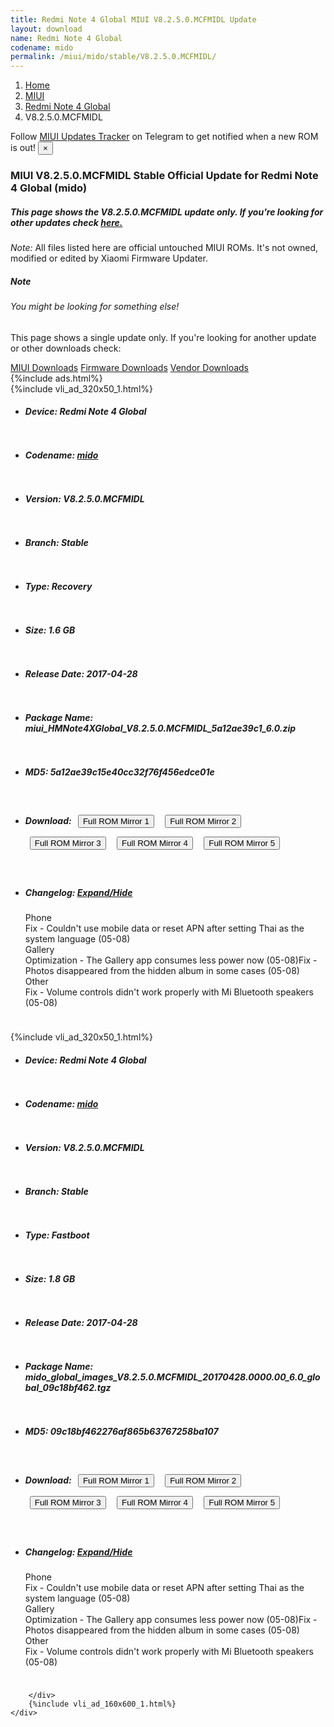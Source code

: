 ```yaml
---
title: Redmi Note 4 Global MIUI V8.2.5.0.MCFMIDL Update
layout: download
name: Redmi Note 4 Global
codename: mido
permalink: /miui/mido/stable/V8.2.5.0.MCFMIDL/
---
```

<nav aria-label="breadcrumb">
    <ol class="breadcrumb">
        <li class="breadcrumb-item"><a href="/">Home</a></li>
        <li class="breadcrumb-item"><a href="/miui/">MIUI</a></li>
        <li class="breadcrumb-item"><a href="/miui/mido/">Redmi Note 4 Global</a></li>
        <li class="breadcrumb-item active" aria-current="page">V8.2.5.0.MCFMIDL</li>
    </ol>
</nav>
<div class="alert alert-primary alert-dismissible fade show" role="alert">
    Follow <a href="https://t.me/MIUIUpdatesTracker" class="alert-link">MIUI Updates Tracker</a> on Telegram to get
    notified when a new ROM is out!
    <button type="button" class="close" data-dismiss="alert" aria-label="Close">
        <span aria-hidden="true">&times;</span>
    </button>
</div>
<div class="col-12 mx-auto">
    <h3 class="title bg-light p-2 rounded">MIUI V8.2.5.0.MCFMIDL Stable Official Update for Redmi Note 4 Global (mido)</h3>
    <h5>This page shows the V8.2.5.0.MCFMIDL update only. If you're looking for other updates check
        <a href="/miui/mido/">here.</a></h5>
    <p><i>Note: </i>All files listed here are official untouched MIUI ROMs.
        It's not owned, modified or edited by Xiaomi Firmware Updater.</p>
    <div class="card">
        <div class="card-body">
            <h5 class="card-title">Note</h5>
            <h6 class="card-subtitle mb-2 text-muted">You might be looking for something else!</h6>
            <p class="card-text">This page shows a single update only.
                If you're looking for another update or other downloads check:</p>
            <a href="/miui/" class="card-link">MIUI Downloads</a>
            <a href="/firmware/" class="card-link">Firmware Downloads</a>
            <a href="/vendor/" class="card-link">Vendor Downloads</a>
        </div>
    </div>
    {%include ads.html%}
    <div class="row justify-content-center">
        <div class="col-10" id="downloads">
                    <div class="card card-body">
            {%include vli_ad_320x50_1.html%}
            <ul class="list-unstyled">
                <li style="padding-bottom: 10px;">
                    <h5><b>Device: </b>Redmi Note 4 Global</h5>
                </li>
                <li style="padding-bottom: 10px;">
                    <h5><b>Codename: </b> <a href="/miui/mido/" target="_blank">mido</a> </h5>
                </li>
                <li style="padding-bottom: 10px;">
                    <h5><b>Version: </b>V8.2.5.0.MCFMIDL</h5>
                </li>
                <li style="padding-bottom: 10px;">
                    <h5><b>Branch: </b>Stable</h5>
                </li>
                <li style="padding-bottom: 10px;">
                    <h5><b>Type: </b>Recovery</h5>
                </li>
                <li style="padding-bottom: 10px;">
                    <h5><b>Size: </b>1.6 GB</h5>
                </li>
                <li style="padding-bottom: 10px;">
                    <h5><b>Release Date: </b>2017-04-28</h5>
                </li>
                <li style="padding-bottom: 10px;">
                    <h5><b>Package Name: </b><span id="filename" class="text-dark">miui_HMNote4XGlobal_V8.2.5.0.MCFMIDL_5a12ae39c1_6.0.zip</span></h5>
                </li>
                <li style="padding-bottom: 10px;">
                    <h5><b>MD5: </b><span id="md5" class="text-muted">5a12ae39c15e40cc32f76f456edce01e</span></h5>
                </li>
                <li style="padding-bottom: 10px;">
                    <h5><b>Download: </b> <button type="button" id="download" class="btn btn-primary" style="margin: 7px;" onclick="window.open('https://cdn-ota.azureedge.net/V8.2.5.0.MCFMIDL/miui_HMNote4XGlobal_V8.2.5.0.MCFMIDL_5a12ae39c1_6.0.zip', '_blank');"><i class="fa fa-download"></i> Full ROM Mirror 1</button> <button type="button" id="download" class="btn btn-primary" style="margin: 7px;" onclick="window.open('https://bn.d.miui.com/V8.2.5.0.MCFMIDL/miui_HMNote4XGlobal_V8.2.5.0.MCFMIDL_5a12ae39c1_6.0.zip', '_blank');"><i class="fa fa-download"></i> Full ROM Mirror 2</button> <button type="button" id="download" class="btn btn-primary" style="margin: 7px;" onclick="window.open('https://ks3orig.bigota.d.miui.com/V8.2.5.0.MCFMIDL/miui_HMNote4XGlobal_V8.2.5.0.MCFMIDL_5a12ae39c1_6.0.zip', '_blank');"><i class="fa fa-download"></i> Full ROM Mirror 3</button> <button type="button" id="download" class="btn btn-primary" style="margin: 7px;" onclick="window.open('https://airtel.bigota.d.miui.com/V8.2.5.0.MCFMIDL/miui_HMNote4XGlobal_V8.2.5.0.MCFMIDL_5a12ae39c1_6.0.zip', '_blank');"><i class="fa fa-download"></i> Full ROM Mirror 4</button> <button type="button" id="download" class="btn btn-primary" style="margin: 7px;" onclick="window.open('https://hugeota.d.miui.com/V8.2.5.0.MCFMIDL/miui_HMNote4XGlobal_V8.2.5.0.MCFMIDL_5a12ae39c1_6.0.zip', '_blank');"><i class="fa fa-download"></i> Full ROM Mirror 5</button></h5>
                </li>
                <li style="padding-bottom: 10px;">
                    <h5><b>Changelog: </b><a href="#mido_1_changelog" data-toggle="collapse" role="button"
                            aria-expanded="false" aria-controls="mido_1_changelog"> <i class="fa fa-arrow-down"
                                aria-hidden="true"></i> Expand/Hide</a></h5>
                    <div class="collapse" id="mido_1_changelog">
                        <p id="changelog_text">Phone <br>Fix - Couldn't use mobile data or reset APN after setting Thai as the system language (05-08) <br>Gallery <br>Optimization - The Gallery app consumes less power now (05-08)Fix - Photos disappeared from the hidden album in some cases (05-08) <br>Other <br>Fix - Volume controls didn't work properly with Mi Bluetooth speakers (05-08)</p>
                    </div>
                </li>
            </ul>
        </div>
        <div class="card card-body">
            {%include vli_ad_320x50_1.html%}
            <ul class="list-unstyled">
                <li style="padding-bottom: 10px;">
                    <h5><b>Device: </b>Redmi Note 4 Global</h5>
                </li>
                <li style="padding-bottom: 10px;">
                    <h5><b>Codename: </b> <a href="/miui/mido/" target="_blank">mido</a> </h5>
                </li>
                <li style="padding-bottom: 10px;">
                    <h5><b>Version: </b>V8.2.5.0.MCFMIDL</h5>
                </li>
                <li style="padding-bottom: 10px;">
                    <h5><b>Branch: </b>Stable</h5>
                </li>
                <li style="padding-bottom: 10px;">
                    <h5><b>Type: </b>Fastboot</h5>
                </li>
                <li style="padding-bottom: 10px;">
                    <h5><b>Size: </b>1.8 GB</h5>
                </li>
                <li style="padding-bottom: 10px;">
                    <h5><b>Release Date: </b>2017-04-28</h5>
                </li>
                <li style="padding-bottom: 10px;">
                    <h5><b>Package Name: </b><span id="filename" class="text-dark">mido_global_images_V8.2.5.0.MCFMIDL_20170428.0000.00_6.0_global_09c18bf462.tgz</span></h5>
                </li>
                <li style="padding-bottom: 10px;">
                    <h5><b>MD5: </b><span id="md5" class="text-muted">09c18bf462276af865b63767258ba107</span></h5>
                </li>
                <li style="padding-bottom: 10px;">
                    <h5><b>Download: </b> <button type="button" id="download" class="btn btn-primary" style="margin: 7px;" onclick="window.open('https://cdn-ota.azureedge.net/V8.2.5.0.MCFMIDL/mido_global_images_V8.2.5.0.MCFMIDL_20170428.0000.00_6.0_global_09c18bf462.tgz', '_blank');"><i class="fa fa-download"></i> Full ROM Mirror 1</button> <button type="button" id="download" class="btn btn-primary" style="margin: 7px;" onclick="window.open('https://bn.d.miui.com/V8.2.5.0.MCFMIDL/mido_global_images_V8.2.5.0.MCFMIDL_20170428.0000.00_6.0_global_09c18bf462.tgz', '_blank');"><i class="fa fa-download"></i> Full ROM Mirror 2</button> <button type="button" id="download" class="btn btn-primary" style="margin: 7px;" onclick="window.open('https://ks3orig.bigota.d.miui.com/V8.2.5.0.MCFMIDL/mido_global_images_V8.2.5.0.MCFMIDL_20170428.0000.00_6.0_global_09c18bf462.tgz', '_blank');"><i class="fa fa-download"></i> Full ROM Mirror 3</button> <button type="button" id="download" class="btn btn-primary" style="margin: 7px;" onclick="window.open('https://airtel.bigota.d.miui.com/V8.2.5.0.MCFMIDL/mido_global_images_V8.2.5.0.MCFMIDL_20170428.0000.00_6.0_global_09c18bf462.tgz', '_blank');"><i class="fa fa-download"></i> Full ROM Mirror 4</button> <button type="button" id="download" class="btn btn-primary" style="margin: 7px;" onclick="window.open('https://hugeota.d.miui.com/V8.2.5.0.MCFMIDL/mido_global_images_V8.2.5.0.MCFMIDL_20170428.0000.00_6.0_global_09c18bf462.tgz', '_blank');"><i class="fa fa-download"></i> Full ROM Mirror 5</button></h5>
                </li>
                <li style="padding-bottom: 10px;">
                    <h5><b>Changelog: </b><a href="#mido_2_changelog" data-toggle="collapse" role="button"
                            aria-expanded="false" aria-controls="mido_2_changelog"> <i class="fa fa-arrow-down"
                                aria-hidden="true"></i> Expand/Hide</a></h5>
                    <div class="collapse" id="mido_2_changelog">
                        <p id="changelog_text">Phone <br>Fix - Couldn't use mobile data or reset APN after setting Thai as the system language (05-08) <br>Gallery <br>Optimization - The Gallery app consumes less power now (05-08)Fix - Photos disappeared from the hidden album in some cases (05-08) <br>Other <br>Fix - Volume controls didn't work properly with Mi Bluetooth speakers (05-08)</p>
                    </div>
                </li>
            </ul>
        </div>

        </div>
        {%include vli_ad_160x600_1.html%}
    </div>
</div>
